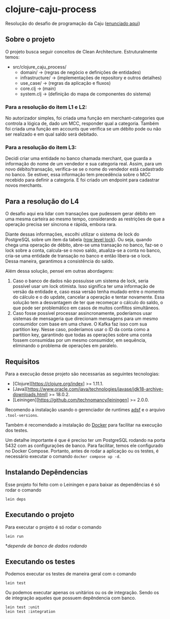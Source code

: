 # clojure-caju-process

Resolução do desafio de programação da Caju ([enunciado aqui](./code-challenge.md))

## Sobre o projeto

O projeto busca seguir conceitos de Clean Architecture.
Estruturalmente temos:

- src/clojure_caju_process/
  - domain/           -> (regras de negócio e definições de entidades)
  - infrastructure/   -> (implementações de repository e outros detalhes)
  - use_case/         -> (regras da aplicação e fluxos)
  - core.clj          -> (main)
  - system.clj        -> (definição do mapa de componentes do sistema)

### Para a resolução do item L1 e L2:

No autorizador simples, foi criada uma função em merchant-categories que controla a lógica de, dado um MCC, responder qual a categoria. Também foi criada uma função em accounts que verifica se um débito pode ou não ser realizado e em qual saldo será debitado.

### Para a resolução do item L3:

Decidi criar uma entidade no banco chamada merchant, que guarda a informação do nome de um vendedor e sua categoria real. Assim, para um novo débito/transação, verifica-se se o nome do vendedor está cadastrado no banco. Se estiver, essa informação tem precedência sobre o MCC recebido para definir a categoria. E foi criado um endpoint para cadastrar novos merchants.

## Para a resolução do L4

O desafio aqui era lidar com transações que pudessem gerar débito em uma mesma carteira ao mesmo tempo, considerando as restrições de que a operação precisa ser síncrona e rápida, embora rara.

Diante dessas informações, escolhi utilizar o sistema de lock do PostgreSQL sobre um item da tabela ([row level lock](https://www.postgresql.org/docs/current/explicit-locking.html#LOCKING-ROWS)). Ou seja, quando chega uma operação de débito, abre-se uma transação no banco, faz-se o lock sobre a conta, calcula-se o novo saldo, atualiza-se a conta no banco, cria-se uma entidade de transação no banco e então libera-se o lock. Dessa maneira, garantimos a consistência do saldo.

Além dessa solução, pensei em outras abordagens:

1. Caso o banco de dados não possuísse um sistema de lock, seria possível usar um lock otimista. Isso significa ter uma informação de versão da entidade e, caso essa versão tenha mudado entre o momento do cálculo e o do update, cancelar a operação e tentar novamente. Essa solução tem a desvantagem de ter que recomeçar o cálculo do saldo, o que pode ser problemático em casos de muitos conflitos simultâneos.
2. Caso fosse possível processar assincronamente, poderíamos usar sistemas de mensageria que direcionam mensagens para um mesmo consumidor com base em uma chave. O Kafka faz isso com sua partition key. Nesse caso, poderíamos usar o ID da conta como a partition key, garantindo que todas as operações sobre uma conta fossem consumidas por um mesmo consumidor, em sequência, eliminando o problema de operações em paralelo.

## Requisitos

Para a execução desse projeto são necessarias as seguintes tecnologias:

- [Clojure][https://clojure.org/index] >= 1.11.1.
- [Java][https://www.oracle.com/java/technologies/javase/jdk18-archive-downloads.html] >= 18.0.2.
- [Leiningen][https://github.com/technomancy/leiningen] >= 2.0.0.

Recomendo a instalação usando o gerenciador de runtimes [adsf](https://asdf-vm.com/) e o arquivo `.tool-versions`.

Também é recomendado a instalação do [Docker](https://www.docker.com/) para facilitar na execução dos testes.

Um detalhe importante é que é preciso ter um PostgreSQL rodando na porta 5432 com as configurações de banco. Para facilitar, temos ele configurado no Docker Compose. Portanto, antes de rodar a aplicação ou os testes, é necessário executar o comando `docker compose up -d`.

## Instalando Depêndencias

Esse projeto foi feito com o Leiningen e para baixar as dependências é só rodar o comando

    lein deps

## Executando o projeto

Para executar o projeto é só rodar o comando

    lein run

**depende de banco de dados rodando*

## Executando os testes

Podemos executar os testes de maneira geral com o comando

    lein test

Ou podemos executar apenas os unitários ou os de integração. Sendo os de integração aqueles que possuem depêndencia com banco.

    lein test :unit
    lein test :integration
